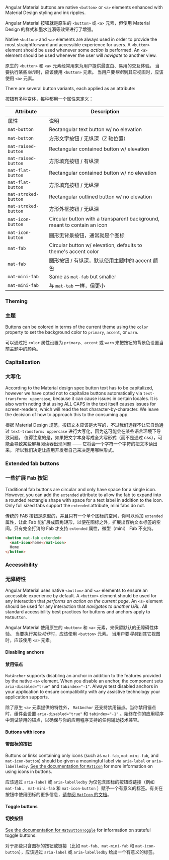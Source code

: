 Angular Material buttons are native `<button>` or `<a>` elements enhanced with Material Design
styling and ink ripples.

Angular Material 按钮就是原生的 `<button>` 或 `<a>` 元素，但使用 Material Design 的样式和墨水涟漪等效果进行了增强。

<!-- example(button-overview) -->

Native `<button>` and `<a>` elements are always used in order to provide the most straightforward
and accessible experience for users. A `<button>` element should be used whenever some _action_
is performed. An `<a>` element should be used whenever the user will _navigate_ to another view.

原生的 `<button>` 和 `<a>` 元素经常用来为用户提供最直白、易用的交互体验。
当要执行某些*动作*时，应该使用 `<button>` 元素。
当用户要*导航*到其它视图时，应该使用 `<a>` 元素。

There are several button variants, each applied as an attribute:

按钮有多种变体，每种都用一个属性来定义：

| Attribute | Description |
| --------- | ----------- |
| 属性 | 说明 |
| `mat-button` | Rectangular text button w/ no elevation |
| `mat-button` | 方形文字按钮 / 无纵深（Z 轴位置） |
| `mat-raised-button` | Rectangular contained button w/ elevation |
| `mat-raised-button` | 方形填充按钮 / 有纵深 |
| `mat-flat-button` | Rectangular contained button w/ no elevation |
| `mat-flat-button` | 方形填充按钮 / 无纵深 |
| `mat-stroked-button` | Rectangular outlined button w/ no elevation |
| `mat-stroked-button` | 方形外框按钮 / 无纵深 |
| `mat-icon-button` | Circular button with a transparent background, meant to contain an icon |
| `mat-icon-button` | 圆形无背景按钮，通常就是个图标 |
| `mat-fab` | Circular button w/ elevation, defaults to theme's accent color |
| `mat-fab` | 圆形按钮 / 有纵深，默认使用主题中的 accent 颜色 |
| `mat-mini-fab` | Same as `mat-fab` but smaller |
| `mat-mini-fab` | 与 `mat-tab` 一样，但更小 |

### Theming

### 主题

Buttons can be colored in terms of the current theme using the `color` property to set the
background color to `primary`, `accent`, or `warn`.

可以通过把 `color` 属性设置为 `primary`、`accent` 或 `warn` 来把按钮的背景色设置当前主题中的颜色。

### Capitalization

### 大写化

According to the Material design spec button text has to be capitalized, however we have opted not
to capitalize buttons automatically via `text-transform: uppercase`, because it can cause issues in
certain locales. It is also worth noting that using ALL CAPS in the text itself causes issues for
screen-readers, which will read the text character-by-character. We leave the decision of how to
approach this to the consuming app.

根据 Material Design 规范，按钮文本应该是大写的，不过我们选择不让它自动通过 `text-transform: uppercase` 进行大写化，因为这可能会在某些语言环境下导致问题。
值得注意的是，如果把文字本身写成全大写形式（而不是通过 css），可能会导致某些屏幕阅读器出现问题 —— 它将会一个字符一个字符的把文本读出来。
所以我们决定让应用开发者自己来决定用哪种形式。

### Extended fab buttons

### 一些扩展 Fab 按钮

Traditional fab buttons are circular and only have space for a single icon. However, you can add the
`extended` attribute to allow the fab to expand into a rounded rectangle shape with space for a text
label in addition to the icon. Only full sized fabs support the `extended` attribute, mini fabs do
not.

传统的 FAB 按钮是原型的，并且只有一个单个图标的空间，你可以添加 `extended` 属性，让此 Fab 能扩展成圆角矩形，以便在图标之外，扩展出容纳文本标签的空间。只有完全打消的 Fab 才支持 `extended` 属性，微型（mini） Fab 不支持。

```html
<button mat-fab extended>
  <mat-icon>home</mat-icon>
  Home
</button>
```

### Accessibility

### 无障碍性

Angular Material uses native `<button>` and `<a>` elements to ensure an accessible experience by
default. A `<button>` element should be used for any interaction that _performs an action on the
current page_. An `<a>` element should be used for any interaction that _navigates to another
URL_. All standard accessibility best practices for buttons and anchors apply to `MatButton`.

Angular Material 使用原生的 `<button>` 和 `<a>` 元素，来保留默认的无障碍性体验。
当要执行某些*动作*时，应该使用 `<button>` 元素。
当用户要*导航*到其它视图时，应该使用 `<a>` 元素。

#### Disabling anchors

#### 禁用锚点

`MatAnchor` supports disabling an anchor in addition to the features provided by the native
`<a>` element. When you disable an anchor, the component sets `aria-disabled="true"` and
`tabindex="-1"`. Always test disabled anchors in your application to ensure compatibility
with any assistive technology your application supports.

除了原生 `<a>` 元素提供的特性外， `MatAnchor` 还支持禁用锚点。当你禁用锚点时，组件会设置 `aria-disabled="true"` 和 `tabindex="-1"` 。始终在你的应用程序中测试禁用的锚点，以确保与你的应用程序支持的任何辅助技术兼容。

#### Buttons with icons

#### 带图标的按钮

Buttons or links containing only icons (such as `mat-fab`, `mat-mini-fab`, and `mat-icon-button`)
should be given a meaningful label via `aria-label` or `aria-labelledby`. [See the documentation
for `MatIcon`](https://material.angular.io/components/icon) for more
information on using icons in buttons.

应该通过 `aria-label` 或 `aria-labelledby` 为仅包含图标的按钮或链接（例如 `mat-fab` 、 `mat-mini-fab` 和 `mat-icon-button` ）赋予一个有意义的标签。有关在按钮中使用图标的更多信息，[请参阅 `MatIcon` 的文档](https://material.angular.io/components/icon)。

#### Toggle buttons

#### 切换按钮

[See the documentation for `MatButtonToggle`](https://material.angular.io/components/button-toggle)
for information on stateful toggle buttons.

对于那些只含图标的按钮或链接（比如 `mat-fab`、`mat-mini-fab` 和 `mat-icon-button`），应该通过 `aria-label` 或 `aria-labelledby` 给出一个有意义的标签。
